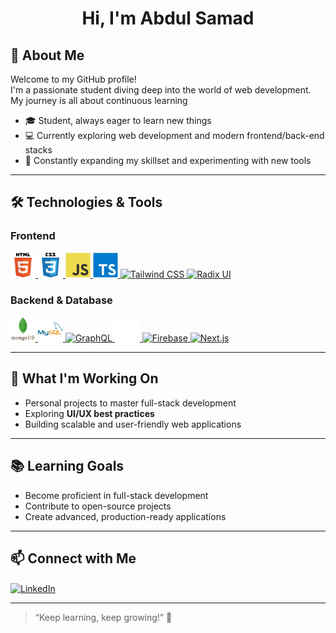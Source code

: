 <h1 align="center">Hi, I'm Abdul Samad</h1>

## 🚀 About Me

Welcome to my GitHub profile!  
I'm a passionate student diving deep into the world of web development. My journey is all about continuous learning

- 🎓 Student, always eager to learn new things  
- 💻 Currently exploring web development and modern frontend/back-end stacks  
- 🌱 Constantly expanding my skillset and experimenting with new tools  

---

## 🛠️ Technologies & Tools

### **Frontend**
<p align="left">
  <a href="https://www.w3.org/html/" target="_blank"> 
    <img src="https://raw.githubusercontent.com/devicons/devicon/master/icons/html5/html5-original-wordmark.svg" alt="HTML5" width="40" height="40"/> 
  </a>
  <a href="https://www.w3schools.com/css/" target="_blank">
    <img src="https://raw.githubusercontent.com/devicons/devicon/master/icons/css3/css3-original-wordmark.svg" alt="CSS3" width="40" height="40"/>
  </a>
  <a href="https://developer.mozilla.org/en-US/docs/Web/JavaScript" target="_blank">
    <img src="https://raw.githubusercontent.com/devicons/devicon/master/icons/javascript/javascript-original.svg" alt="JavaScript" width="40" height="40"/>
  </a>
  <a href="https://www.typescriptlang.org/" target="_blank">
    <img src="https://raw.githubusercontent.com/devicons/devicon/master/icons/typescript/typescript-original.svg" alt="TypeScript" width="40" height="40"/>
  </a>
  <a href="https://tailwindcss.com/" target="_blank">
    <img src="https://www.vectorlogo.zone/logos/tailwindcss/tailwindcss-icon.svg" alt="Tailwind CSS" width="40" height="40"/>
  </a>
  <a href="https://radix-ui.com/" target="_blank">
    <img src="https://avatars.githubusercontent.com/u/75042455?s=200&v=4" alt="Radix UI" width="40" height="40"/>
  </a>
</p>

### **Backend & Database**
<p align="left">
  <a href="https://www.mongodb.com/" target="_blank">
    <img src="https://raw.githubusercontent.com/devicons/devicon/master/icons/mongodb/mongodb-original-wordmark.svg" alt="MongoDB" width="40" height="40"/>
  </a>
  <a href="https://www.mysql.com/" target="_blank">
    <img src="https://raw.githubusercontent.com/devicons/devicon/master/icons/mysql/mysql-original-wordmark.svg" alt="MySQL" width="40" height="40"/>
  </a>
  <a href="https://graphql.org" target="_blank">
    <img src="https://www.vectorlogo.zone/logos/graphql/graphql-icon.svg" alt="GraphQL" width="40" height="40"/>
  </a>
  <a href="https://www.prisma.io/" target="_blank">
    <img src="https://raw.githubusercontent.com/prisma/presskit/main/Assets/Prisma-LightSymbol.svg" alt="Prisma" width="40" height="40"/>
  </a>
  <a href="https://firebase.google.com/" target="_blank">
    <img src="https://www.vectorlogo.zone/logos/firebase/firebase-icon.svg" alt="Firebase" width="40" height="40"/>
  </a>
  <a href="https://nextjs.org/" target="_blank">
    <img src="https://cdn.worldvectorlogo.com/logos/nextjs-2.svg" alt="Next.js" width="40" height="40"/>
  </a>
</p>

---

## 🌟 What I'm Working On

- Personal projects to master full-stack development  
- Exploring **UI/UX best practices**  
- Building scalable and user-friendly web applications  

---

## 📚 Learning Goals

- Become proficient in full-stack development  
- Contribute to open-source projects  
- Create advanced, production-ready applications  

---

## 📫 Connect with Me

<p align="left">
  <a href=https://www.linkedin.com/in/abdul-samad-a8989028b?utm_source=share&utm_campaign=share_via&utm_content=profile&utm_medium=android_app" target="blank">
    <img align="center" src="https://raw.githubusercontent.com/rahuldkjain/github-profile-readme-generator/master/src/images/icons/Social/linked-in-alt.svg" alt="LinkedIn" height="30" width="40" />
  </a>
</p>

---

> “Keep learning, keep growing!” 🌱
